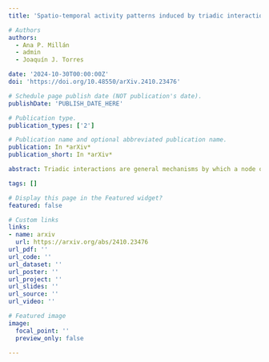 ```yaml
---
title: 'Spatio-temporal activity patterns induced by triadic interactions in an in silico neural medium'

# Authors
authors:
  - Ana P. Millán
  - admin
  - Joaquín J. Torres

date: '2024-10-30T00:00:00Z'
doi: 'https://doi.org/10.48550/arXiv.2410.23476'

# Schedule page publish date (NOT publication's date).
publishDate: 'PUBLISH_DATE_HERE'

# Publication type.
publication_types: ['2']

# Publication name and optional abbreviated publication name.
publication: In *arXiv*
publication_short: In *arXiv*

abstract: Triadic interactions are general mechanisms by which a node or neuron can regulate directly the link or synapse between other two neurons. The regulation takes place in a familiar way by either depressing or facilitating synaptic transmission. Such interactions are ubiquitous in neural systems, accounting for axo-axonic synapses and tripartite synapses mediated by astrocytes, for instance, and have been related to neuronal and synaptic processes at different time-scales, including short and long-term synaptic plasticity. In the field of network science, triadic interactions have been shown to produce complex spatio-temporal patterns of connectivity. Here, we investigate the emergent behavior of an in silico neural medium constituted by a population of leaky integrate-and-fire neurons with triadic interactions. We observe that, depending on relevant parameters defining triadic interactions, different activity patterns emerge. These include i) a silent phase, ii) a low-activity phase in which complex spatio-temporal patterns of low neuronal firing rate emerge that propagate through the medium, iii) a high-activity phase characterized by complex spatio-temporal patterns of high neuronal firing rate that propagate through the neural medium as waves of high firing activity over a bulk of low activity neurons, and iv) a pseudo-blinking phase in which the neural medium switches between high and low activity states, in a similar fashion to up/down state transitions. Here we analyse in depth the features of such patterns and relate our findings to the recently proposed model of triadic percolation.

tags: []

# Display this page in the Featured widget?
featured: false

# Custom links
links:
- name: arxiv
  url: https://arxiv.org/abs/2410.23476
url_pdf: ''
url_code: ''
url_dataset: ''
url_poster: ''
url_project: ''
url_slides: ''
url_source: ''
url_video: ''

# Featured image
image:
  focal_point: ''
  preview_only: false

---
```

<!-- 
{{% callout note %}}
Click the _Cite_ button above to demo the feature to enable visitors to import publication metadata into their reference management software.
{{% /callout %}}

{{% callout note %}}
Create your slides in Markdown - click the _Slides_ button to check out the example.
{{% /callout %}}

Supplementary notes can be added here, including [code, math, and images](https://wowchemy.com/docs/writing-markdown-latex/). -->